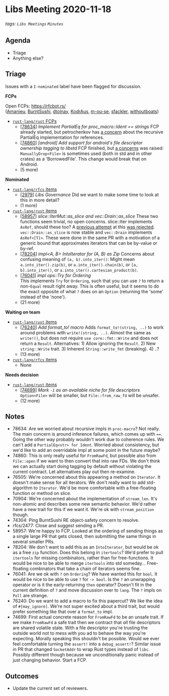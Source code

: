 # Libs Meeting 2020-11-18

###### tags: `Libs Meetings` `Minutes`

## Agenda

- Triage
- Anything else?

## Triage

Issues with a `I-nominated` label have been flagged for discussion.

**FCPs**

Open FCPs: https://rfcbot.rs/ \
  ([Amanieu](https://rfcbot.rs/fcp/Amanieu), [BurntSushi](https://rfcbot.rs/fcp/BurntSushi), [dtolnay](https://rfcbot.rs/fcp/dtolnay), [KodrAus](https://rfcbot.rs/fcp/KodrAus), [m-ou-se](https://rfcbot.rs/fcp/m-ou-se), [sfackler](https://rfcbot.rs/fcp/sfackler), [withoutboats](https://rfcbot.rs/fcp/withoutboats))
- [`rust-lang/rust` FCPs](https://github.com/rust-lang/rust/issues?q=is%3Aopen+label%3AT-libs+label%3Aproposed-final-comment-period)
  - [[78634](https://github.com/rust-lang/rust/pull/78634)] *Implement PartialEq for proc_macro::Ident == strings*
    FCP already started, but petrochenkov has [a concern](https://github.com/rust-lang/rust/pull/78634#issuecomment-726202004) about the recursive PartialEq implementation for references.
  - [[74860](https://github.com/rust-lang/rust/pull/74860)] *[android] Add support for android's file descriptor ownership tagging to libstd*
    FCP finished, but [a concerns](https://github.com/rust-lang/rust/pull/74860#issuecomment-727018292) was raised: `ManuallyDrop<File>` is sometimes used (both in std and in other crates) as a 'BorrowedFile'. This change would break that on Android.
  - (5 more)

**Nominated**

- [`rust-lang/rfcs` items](https://github.com/rust-lang/rfcs/issues?q=is%3Aopen+label%3AT-libs+label%3AI-nominated)
  - [[2979](https://github.com/rust-lang/rfcs/pull/2979)] *Libs Governance*
    Did we want to make some time to look at this in more detail?
  - (1 more)
- [`rust-lang/rust` items](https://github.com/rust-lang/rust/issues?q=is%3Aopen+label%3AT-libs+label%3AI-nominated)
  - [[58957](https://github.com/rust-lang/rust/issues/58957)] *slice::IterMut::as_slice and vec::Drain::as_slice*
    These two functions seem trivial, no open concerns.
    slice::Iter implements `AsRef`, should these too? A [previous attempt](https://github.com/rust-lang/rust/pull/65901) at this [was rejected](https://github.com/rust-lang/rust/pull/65901#pullrequestreview-314591255).
    `vec::Drain::as_slice` is now stable and `vec::Drain` implements `AsRef<[T]>`. These were done in the same PR with a motivation of a generic bound that approximates iterators that can be by-value or by-ref.
  - [[78204](https://github.com/rust-lang/rust/pull/78204)] *impl<A, B> IntoIterator for (A, B) as Zip*
    Concerns about confusing meaning of `(a, b).into_iter()`: Might mean `a.into_iter().zip(b)`, or `a.into_iter().chain(b)`, or `[a, b].into_iter()`, or `a.into_iter().cartesian_product(b)`.
  - [[76041](https://github.com/rust-lang/rust/pull/76041)] *impl ops::Try for Ordering* \
    This implements `Try` for `Ordering`, such that you can use `?` to return a non-`Equal` result right away. This is often useful, but it seems to do the exact opposite of what `?` does on an `Option` (returning the 'some' instead of the 'none').
  - (21 more)


**Waiting on team**

- [`rust-lang/rust` items](https://github.com/rust-lang/rust/issues?q=is%3Aopen+label%3AT-libs+label%3AS-waiting-on-team)
  - [[76240](https://github.com/rust-lang/rust/pull/76240)] *Add format_to! macro*
    Adds `format_to!(string, ..)` to work around problems with `write!(string, ..)`. *Almost* the same as `write!()`, but does not require `use core::fmt::Write` and does not return a `Result`.
    Alternatives: 1) Allow ignoring the `Result`. 2) New `string::Write` trait. 3) Inherent `String::write_fmt` (breaking). 4) ..?
  - (13 more)
- [`rust-lang/rfcs` items](https://github.com/rust-lang/rfcs/issues?q=is%3Aopen+label%3AT-libs+label%3AS-waiting-on-team)
  - None

**Needs decision**

- [`rust-lang/rust` items](https://github.com/rust-lang/rust/issues?q=is%3Aopen+label%3AT-libs+label%3AI-needs-decision)
  - [[74699](https://github.com/rust-lang/rust/pull/74699)] *Mark `-1` as an available niche for file descriptors* \
    `Option<File>` will be smaller, but `File::from_raw_fd` will be unsafer.
  - (12 more)

## Notes

- 78634: Are we worried about recursive impls in `proc-macro`? Not really. The main concern is around inference failures, which comes up with `==`. Going the other way probably wouldn't work due to coherence rules. We can't add a `PartialEq<str> for Ident`. Worried about consistency, but we'd like to add an overridable impl at some point in the future maybe?
- 74860: This is only really useful for `FromRawFd`, but possible also from `File::open` if we want to then convert that into raw FDs. We don't think we can actually start doing tagging by default without violating the current contract. Let alternatives play out then re-examine.
- 76505: We're concerned about this appearing a method on `Iterator`. It doesn't make sense for all iterators. We don't really want to add std-algorithm to `Iterator`. We'd be more comfortable with a free-floating function or method on slice.
- 70904: We're concerned about the implementation of `stream_len`. It's non-atomic and describes some new semantic behavior. We'd rather have a new trait for this if we want it. We're ok with `stream_position` though.
- 74304: Ping BurntSushi RE object-safety concern to resolve.
- rfcs/2477: Close and suggest sending a PR.
- 58957: We're happy to FCP. Looked at the ordering of sending things as a single large PR that gets closed, then submitting the same things in several smaller PRs.
- 78204: We don't want to add this as an `IntoIterator`, but would be ok as a free `zip` function. Does this belong in `itertools`? We'd prefer to pull `itertools` for missing combinators, rather than for free-functions. It would be nice to be able to merge `itertools` into std someday... Free-floating combinators that take a chain of iterators seems fine.
- 76041: Are we ok with `?` on `Ordering`? We have wanted this for `bool`. It would be nice to be able to use `?` for `-> bool`. Is the `?` an unwrapping operator or is it the early-returning `then` operator? Doesn't fit in the current definition of `?` and move discussion over to `lang`. The `?` impls on `Poll` are strange.
- 76240: Do we want to add a macro to fix this papercut? We like the idea of `#[may_ignore]`. We're not super excited about a third trait, but would prefer something like that over a `format_to` impl.
- 74699: First actual concrete reason for `FromRawFd` to be an unsafe trait. If we make `FromRawFd` a safe trait then we contract that _all_ file descriptors are shared volatile state. With a file descriptor you're trusting the outside world not to mess with you ad to behave the way you're expecting. Morally speaking this shouldn't be possible. Would we ever feel comfortable turning the `assert!` into a `debug_assert!`? Similar issue in PR that changed `SocketAddr` to wrap Rust types instead of `libc`. Possibly different though because we unconditionally panic instead of just changing behavior. Start a FCP.

## Outcomes

- Update the current set of reviewers.
